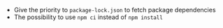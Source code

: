 * Give the priority to `package-lock.json` to fetch package dependencies
* The possibility to use `npm ci` instead of `npm install`